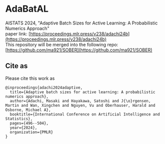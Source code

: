 # AdaBatAL
AISTATS 2024, "Adaptive Batch Sizes for Active Learning: A Probabilistic Numerics Approach"<br>
paper link: [https://proceedings.mlr.press/v238/adachi24b](https://proceedings.mlr.press/v238/adachi24b) <br>
This repository will be merged into the following repo:<br>
[https://github.com/ma921/SOBER](https://github.com/ma921/SOBER)

## Cite as
Please cite this work as
```
@inproceedings{adachi2024adaptive,
  title={Adaptive batch sizes for active learning: A probabilistic numerics approach},
  author={Adachi, Masaki and Hayakawa, Satoshi and J{\o}rgensen, Martin and Wan, Xingchen and Nguyen, Vu and Oberhauser, Harald and Osborne, Michael A},
  booktitle={International Conference on Artificial Intelligence and Statistics},
  pages={496--504},
  year={2024},
  organization={PMLR}
}
```
